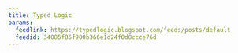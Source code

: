 ```yaml
---
title: Typed Logic
params:
  feedlink: https://typedlogic.blogspot.com/feeds/posts/default
  feedid: 34085f85f900b366e1d24f0d8ccce76d
---
```

